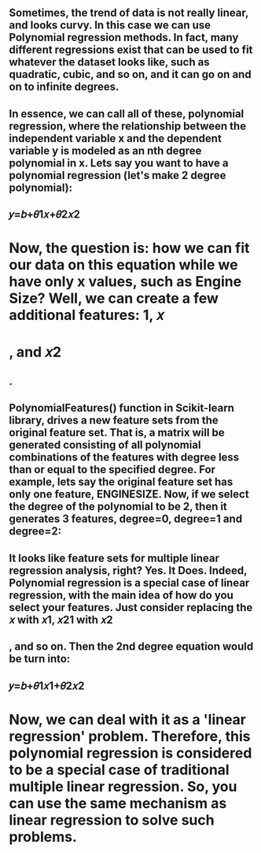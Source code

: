 ## Sometimes, the trend of data is not really linear, and looks curvy. In this case we can use Polynomial regression methods. In fact, many different regressions exist that can be used to fit whatever the dataset looks like, such as quadratic, cubic, and so on, and it can go on and on to infinite degrees.

## In essence, we can call all of these, polynomial regression, where the relationship between the independent variable x and the dependent variable y is modeled as an nth degree polynomial in x. Lets say you want to have a polynomial regression (let's make 2 degree polynomial):

## 𝑦=𝑏+𝜃1𝑥+𝜃2𝑥2

# Now, the question is: how we can fit our data on this equation while we have only x values, such as  Engine Size? Well, we can create a few additional features: 1, 𝑥
# , and 𝑥2

## .

## PolynomialFeatures() function in Scikit-learn library, drives a new feature sets from the original  feature set. That is, a matrix will be generated consisting of all polynomial combinations of the  features with degree less than or equal to the specified degree. For example, lets say the original  feature set has only one feature, ENGINESIZE. Now, if we select the degree of the polynomial to be 2, then it generates 3 features, degree=0, degree=1 and degree=2: 

## It looks like feature sets for multiple linear regression analysis, right? Yes. It Does. Indeed, Polynomial regression is a special case of linear regression, with the main idea of how do you select your features. Just consider replacing the 𝑥 with 𝑥1, 𝑥21 with 𝑥2

## , and so on. Then the 2nd degree equation would be turn into:

## 𝑦=𝑏+𝜃1𝑥1+𝜃2𝑥2

# Now, we can deal with it as a 'linear regression' problem. Therefore, this polynomial regression is considered to be a special case of traditional multiple linear regression. So, you can use the same mechanism as linear regression to solve such problems. 

